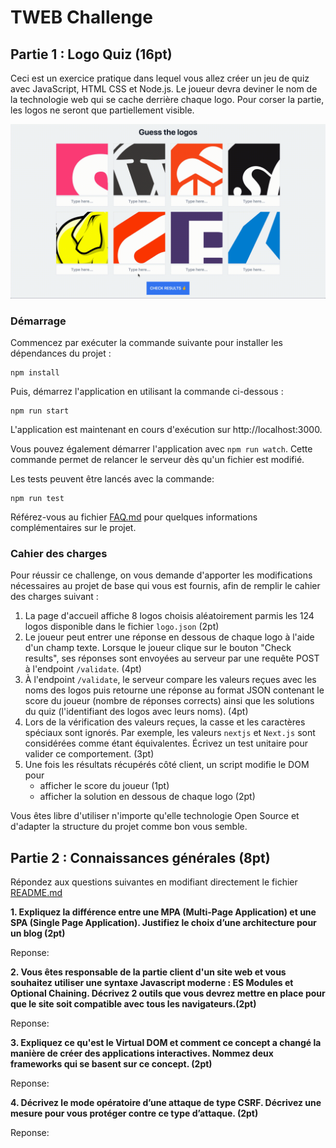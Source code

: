 # TWEB Challenge

## Partie 1 : Logo Quiz (16pt)

Ceci est un exercice pratique dans lequel vous allez créer un jeu de quiz avec JavaScript, HTML CSS et Node.js. Le joueur devra deviner le nom de la technologie web qui se cache derrière chaque logo. Pour corser la partie, les logos ne seront que partiellement visible.

![Example](./example.gif)

### Démarrage

Commencez par exécuter la commande suivante pour installer les dépendances du projet :
```
npm install
```

Puis, démarrez l'application en utilisant la commande ci-dessous :
```
npm run start
```

L'application est maintenant en cours d'exécution sur http://localhost:3000.

Vous pouvez également démarrer l'application avec `npm run watch`. Cette commande permet de relancer le serveur dès qu'un fichier est modifié.

Les tests peuvent être lancés avec la commande:
```
npm run test
```

Référez-vous au fichier [FAQ.md](./FAQ.md) pour quelques informations complémentaires sur le projet.

### Cahier des charges

Pour réussir ce challenge, on vous demande d'apporter les modifications nécessaires au projet de base qui vous est fournis, afin de remplir le cahier des charges suivant :

1. La page d'accueil affiche 8 logos choisis aléatoirement parmis les 124 logos disponible dans le fichier `logo.json` (2pt)
2. Le joueur peut entrer une réponse en dessous de chaque logo à l'aide d'un champ texte. Lorsque le joueur clique sur le bouton "Check results", ses réponses sont envoyées au serveur par une requête POST à l'endpoint `/validate`. (4pt)
3. À l'endpoint `/validate`, le serveur compare les valeurs reçues avec les noms des logos puis retourne une réponse au format JSON contenant le score du joueur (nombre de réponses corrects) ainsi que les solutions du quiz (l'identifiant des logos avec leurs noms). (4pt)
4. Lors de la vérification des valeurs reçues, la casse et les caractères spéciaux sont ignorés. Par exemple, les valeurs `nextjs` et `Next.js` sont considérées comme étant équivalentes. Écrivez un test unitaire pour valider ce comportement. (3pt)
5. Une fois les résultats récupérés côté client, un script modifie le DOM pour
   - afficher le score du joueur (1pt)
   - afficher la solution en dessous de chaque logo (2pt)

Vous êtes libre d'utiliser n'importe qu'elle technologie Open Source et d'adapter la structure du projet comme bon vous semble.

## Partie 2 : Connaissances générales (8pt)

Répondez aux questions suivantes en modifiant directement le fichier [README.md](./README.md)

**1. Expliquez la différence entre une MPA (Multi-Page Application) et une SPA (Single Page Application). Justifiez le choix d’une architecture pour un blog (2pt)**

Reponse:

**2. Vous êtes responsable de la partie client d'un site web et vous souhaitez utiliser une syntaxe Javascript moderne : ES Modules et Optional Chaining. Décrivez 2 outils que vous devrez mettre en place pour que le site soit compatible avec tous les navigateurs.(2pt)**

Reponse:


**3. Expliquez ce qu'est le Virtual DOM et comment ce concept a changé la manière de créer des applications interactives. Nommez deux frameworks qui se basent sur ce concept. (2pt)**

Reponse:


**4. Décrivez le mode opératoire d’une attaque de type CSRF. Décrivez une mesure pour vous protéger contre ce type d’attaque. (2pt)**

Reponse: